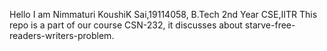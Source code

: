 Hello I am Nimmaturi KoushiK Sai,19114058, B.Tech 2nd Year CSE,IITR
This repo is a part of our course CSN-232, it discusses about starve-free-readers-writers-problem.
